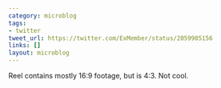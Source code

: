 ```yaml
---
category: microblog
tags:
- twitter
tweet_url: https://twitter.com/ExMember/status/2059905156
links: []
layout: microblog
---
```

Reel contains mostly 16:9 footage, but is 4:3. Not cool.
